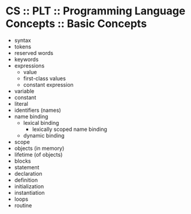 # CS :: PLT :: Programming Language Concepts :: Basic Concepts

- syntax
- tokens
- reserved words
- keywords
- expressions
  - value
  - first-class values
  - constant expression
- variable
- constant
- literal
- identifiers (names)
- name binding
  - lexical binding
    - lexically scoped name binding
  - dynamic binding
- scope
- objects (in memory)
- lifetime (of objects)
- blocks
- statement
- declaration
- definition
- initialization
- instantiation
- loops
- routine
